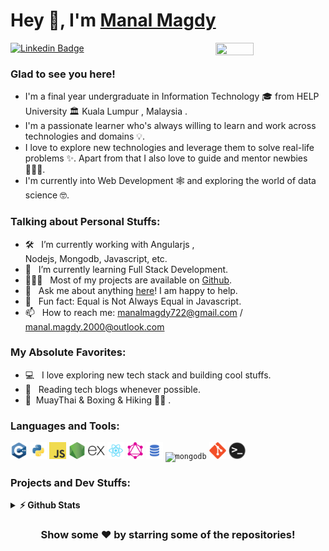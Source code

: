 # Hey 👋, I'm [Manal Magdy](https://www.linkedin.com/in/manalmagdy10/) 

<img src="https://user-images.githubusercontent.com/77020164/153806717-dff02c3c-e022-4af5-8140-abc022be9c02.png" width="35%" height="35%"  align="right"  />


[![Linkedin Badge](https://img.shields.io/badge/-LinkedIn-0e76a8?style=flat-square&logo=Linkedin&logoColor=white)](https://www.linkedin.com/in/manalmagdy10/)



### Glad to see you here! &nbsp;

* I'm a final year undergraduate in Information Technology 🎓 from HELP University 🏛 Kuala Lumpur , Malaysia .
* I'm a passionate learner who's always willing to learn and work across technologies and domains 💡. 
* I love to explore new technologies and leverage them to solve real-life problems ✨. Apart from that I also love to guide and mentor newbies 👨🏻‍💻.
* I'm currently into Web Development 🕸️ and exploring the world of data science 🤓.



### Talking about Personal Stuffs:

- 🛠 &nbsp; I’m currently working with Angularjs , <br /> Nodejs, Mongodb, Javascript, etc.
- 🚀 &nbsp; I’m currently learning Full Stack Development.
- 👨🏻‍💻 &nbsp; Most of my projects are available on [Github](https://github.com/ManalMagdy-2000).
- 💬 &nbsp; Ask me about anything [here](https://www.linkedin.com/in/manalmagdy10/)! I am happy to help.
- 👾 &nbsp; Fun fact: Equal is Not Always Equal in Javascript.
- 📫 &nbsp; How to reach me: manalmagdy722@gmail.com / 
                             manal.magdy.2000@outlook.com

### My Absolute Favorites:

- 💻 &nbsp; I love exploring new tech stack and building cool stuffs.
- 📰 &nbsp; Reading tech blogs whenever possible.
- 🥊&nbsp;  MuayThai & Boxing & Hiking 👩‍🦯 .

### Languages and Tools:

<code><img height="27" src="https://raw.githubusercontent.com/github/explore/80688e429a7d4ef2fca1e82350fe8e3517d3494d/topics/cpp/cpp.png" alt="cpp"></code>
<code><img height="27" src="https://raw.githubusercontent.com/github/explore/80688e429a7d4ef2fca1e82350fe8e3517d3494d/topics/python/python.png" alt="python"></code>
<code><img height="27" src="https://raw.githubusercontent.com/github/explore/80688e429a7d4ef2fca1e82350fe8e3517d3494d/topics/javascript/javascript.png" alt="javascript"></code>
<code><img height="27" src="https://raw.githubusercontent.com/github/explore/80688e429a7d4ef2fca1e82350fe8e3517d3494d/topics/nodejs/nodejs.png" alt="nodejs"></code>
<code><img height="27" src="https://raw.githubusercontent.com/devicons/devicon/master/icons/express/express-original.svg" alt="expressjs"></code>
<code><img height="27" src="https://raw.githubusercontent.com/github/explore/80688e429a7d4ef2fca1e82350fe8e3517d3494d/topics/react/react.png" alt="react"></code>
<code><img height="27" src="https://raw.githubusercontent.com/github/explore/80688e429a7d4ef2fca1e82350fe8e3517d3494d/topics/graphql/graphql.png" alt="graphql"></code>
<code><img height="27" src="https://raw.githubusercontent.com/github/explore/80688e429a7d4ef2fca1e82350fe8e3517d3494d/topics/sql/sql.png" alt="sql"></code>
<code><img height="27" src="https://encrypted-tbn0.gstatic.com/images?q=tbn%3AANd9GcSTTzPAw-55ssm1Im594xYZ9eRQu2JylrkYLg&usqp=CAU" alt="mongodb"></code>
<code><img height="27" src="https://raw.githubusercontent.com/devicons/devicon/master/icons/git/git-original.svg" alt="git"></code>
<code><img height="27" src="https://raw.githubusercontent.com/github/explore/80688e429a7d4ef2fca1e82350fe8e3517d3494d/topics/terminal/terminal.png" alt="terminal"></code>



### Projects and Dev Stuffs:

<details>	
  <summary><b>⚡ Github Stats</b></summary>

  <br />
  <img height="180em" src="https://github-readme-stats.vercel.app/api?username=ManalMagdy-2000&show_icons=true&hide_border=true&&count_private=true&include_all_commits=true" />
  <img height="180em" src="https://github-readme-stats.vercel.app/api/top-langs/?username=ManalMagdy-2000&exclude_repo=KNN-Image-Classification&show_icons=true&hide_border=true&layout=compact&langs_count=8"/>
</details>

 

<div align="center">

### Show some ❤️ by starring some of the repositories!

</div>
